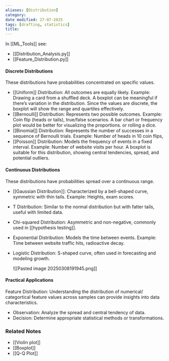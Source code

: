 ```yaml
---
aliases: [Distribution]
category:
date modified: 27-07-2025
tags: [drafting, statistics]
title: 
---
```

In [[ML_Tools]] see:
- [[Distribution_Analysis.py]]
- [[Feature_Distribution.py]]
#### Discrete Distributions
These distributions have probabilities concentrated on specific values.

- [[Uniform]] Distribution: All outcomes are equally likely. Example: Drawing a card from a shuffled deck. A boxplot can be meaningful if there’s variation in the distribution. Since the values are discrete, the boxplot will show the range and quartiles effectively.
- [[Bernoulli]] Distribution: Represents two possible outcomes. Example: Coin flip (heads or tails), true/false scenarios. A bar chart or frequency plot would be better for visualizing the proportions. or rolling a dice.
- [[Binomial]] Distribution: Represents the number of successes in a sequence of Bernoulli trials. Example: Number of heads in 10 coin flips,
- [[Poisson]] Distribution: Models the frequency of events in a fixed interval. Example: Number of website visits per hour. A boxplot is suitable for this distribution, showing central tendencies, spread, and potential outliers.

#### Continuous Distributions
These distributions have probabilities spread over a continuous range.

- [[Gaussian Distribution]]: Characterized by a bell-shaped curve, symmetric with thin tails. Example: Heights, exam scores.
- T Distribution: Similar to the normal distribution but with fatter tails, useful with limited data.
- Chi-squared Distribution: Asymmetric and non-negative, commonly used in [[hypothesis testing]].
- Exponential Distribution: Models the time between events. Example: Time between website traffic hits, radioactive decay.
- Logistic Distribution: S-shaped curve, often used in forecasting and modeling growth.
  
  ![[Pasted image 20250308191945.png]]

#### Practical Applications

Feature Distribution: Understanding the distribution of numerical/ categortical feature values across samples can provide insights into data characteristics.

  - Observation: Analyze the spread and central tendency of data.
  - Decision: Determine appropriate statistical methods or transformations.

### Related Notes

- [[Violin plot]]
- [[Boxplot]]
- [[Q-Q Plot]]
